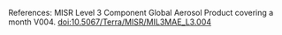 References: MISR Level 3 Component Global Aerosol Product covering a month V004. [doi:10.5067/Terra/MISR/MIL3MAE_L3.004](https://doi.org/10.5067/Terra/MISR/MIL3MAE_L3.004)
